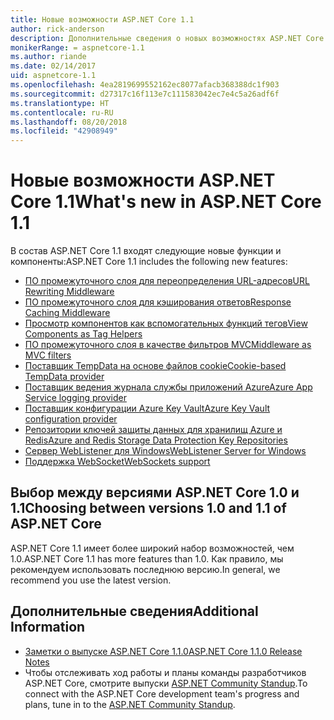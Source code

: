 ```yaml
---
title: Новые возможности ASP.NET Core 1.1
author: rick-anderson
description: Дополнительные сведения о новых возможностях ASP.NET Core 1.1.
monikerRange: = aspnetcore-1.1
ms.author: riande
ms.date: 02/14/2017
uid: aspnetcore-1.1
ms.openlocfilehash: 4ea2819699552162ec8077afacb368388dc1f903
ms.sourcegitcommit: d27317c16f113e7c111583042ec7e4c5a26adf6f
ms.translationtype: HT
ms.contentlocale: ru-RU
ms.lasthandoff: 08/20/2018
ms.locfileid: "42908949"
---
```

# <a name="whats-new-in-aspnet-core-11"></a><span data-ttu-id="807ed-103">Новые возможности ASP.NET Core 1.1</span><span class="sxs-lookup"><span data-stu-id="807ed-103">What's new in ASP.NET Core 1.1</span></span>

<span data-ttu-id="807ed-104">В состав ASP.NET Core 1.1 входят следующие новые функции и компоненты:</span><span class="sxs-lookup"><span data-stu-id="807ed-104">ASP.NET Core 1.1 includes the following new features:</span></span>

- [<span data-ttu-id="807ed-105">ПО промежуточного слоя для переопределения URL-адресов</span><span class="sxs-lookup"><span data-stu-id="807ed-105">URL Rewriting Middleware</span></span>](xref:fundamentals/url-rewriting)
- [<span data-ttu-id="807ed-106">ПО промежуточного слоя для кэширования ответов</span><span class="sxs-lookup"><span data-stu-id="807ed-106">Response Caching Middleware</span></span>](xref:performance/caching/middleware)
- [<span data-ttu-id="807ed-107">Просмотр компонентов как вспомогательных функций тегов</span><span class="sxs-lookup"><span data-stu-id="807ed-107">View Components as Tag Helpers</span></span>](xref:mvc/views/view-components#invoking-a-view-component-as-a-tag-helper)
- [<span data-ttu-id="807ed-108">ПО промежуточного слоя в качестве фильтров MVC</span><span class="sxs-lookup"><span data-stu-id="807ed-108">Middleware as MVC filters</span></span>](xref:mvc/controllers/filters#using-middleware-in-the-filter-pipeline)
- [<span data-ttu-id="807ed-109">Поставщик TempData на основе файлов cookie</span><span class="sxs-lookup"><span data-stu-id="807ed-109">Cookie-based TempData provider</span></span>](xref:fundamentals/app-state#tempdata)
- [<span data-ttu-id="807ed-110">Поставщик ведения журнала службы приложений Azure</span><span class="sxs-lookup"><span data-stu-id="807ed-110">Azure App Service logging provider</span></span>](xref:fundamentals/logging/index#azure-app-service-provider)
- [<span data-ttu-id="807ed-111">Поставщик конфигурации Azure Key Vault</span><span class="sxs-lookup"><span data-stu-id="807ed-111">Azure Key Vault configuration provider</span></span>](xref:security/key-vault-configuration)
- [<span data-ttu-id="807ed-112">Репозитории ключей защиты данных для хранилищ Azure и Redis</span><span class="sxs-lookup"><span data-stu-id="807ed-112">Azure and Redis Storage Data Protection Key Repositories</span></span>](xref:security/data-protection/implementation/key-storage-providers#azure-and-redis)
- [<span data-ttu-id="807ed-113">Сервер WebListener для Windows</span><span class="sxs-lookup"><span data-stu-id="807ed-113">WebListener Server for Windows</span></span>](xref:fundamentals/servers/weblistener)
- [<span data-ttu-id="807ed-114">Поддержка WebSocket</span><span class="sxs-lookup"><span data-stu-id="807ed-114">WebSockets support</span></span>](xref:fundamentals/websockets)

## <a name="choosing-between-versions-10-and-11-of-aspnet-core"></a><span data-ttu-id="807ed-115">Выбор между версиями ASP.NET Core 1.0 и 1.1</span><span class="sxs-lookup"><span data-stu-id="807ed-115">Choosing between versions 1.0 and 1.1 of ASP.NET Core</span></span>

<span data-ttu-id="807ed-116">ASP.NET Core 1.1 имеет более широкий набор возможностей, чем 1.0.</span><span class="sxs-lookup"><span data-stu-id="807ed-116">ASP.NET Core 1.1 has more features than 1.0.</span></span> <span data-ttu-id="807ed-117">Как правило, мы рекомендуем использовать последнюю версию.</span><span class="sxs-lookup"><span data-stu-id="807ed-117">In general, we recommend you use the latest version.</span></span>

## <a name="additional-information"></a><span data-ttu-id="807ed-118">Дополнительные сведения</span><span class="sxs-lookup"><span data-stu-id="807ed-118">Additional Information</span></span>

- [<span data-ttu-id="807ed-119">Заметки о выпуске ASP.NET Core 1.1.0</span><span class="sxs-lookup"><span data-stu-id="807ed-119">ASP.NET Core 1.1.0 Release Notes</span></span>](https://github.com/aspnet/Home/releases/tag/1.1.0)
- <span data-ttu-id="807ed-120">Чтобы отслеживать ход работы и планы команды разработчиков ASP.NET Core, смотрите выпуски [ASP.NET Community Standup](https://live.asp.net/).</span><span class="sxs-lookup"><span data-stu-id="807ed-120">To connect with the ASP.NET Core development team's progress and plans, tune in to the [ASP.NET Community Standup](https://live.asp.net/).</span></span>
